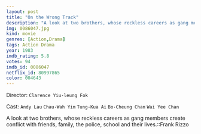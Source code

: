 ```yaml
---
layout: post
title: "On the Wrong Track"
description: "A look at two brothers, whose reckless careers as gang members create conflict with friends, family, the police, school and their lives.::Frank Rizzo.."
img: 0086047.jpg
kind: movie
genres: [Action,Drama]
tags: Action Drama 
year: 1983
imdb_rating: 5.8
votes: 94
imdb_id: 0086047
netflix_id: 80997865
color: 004643
---
```

Director: `Clarence Yiu-leung Fok`  

Cast: `Andy Lau` `Chau-Wah Yim` `Tung-Kua Ai` `Bo-Cheung Chan` `Wai Yee Chan` 

A look at two brothers, whose reckless careers as gang members create conflict with friends, family, the police, school and their lives.::Frank Rizzo